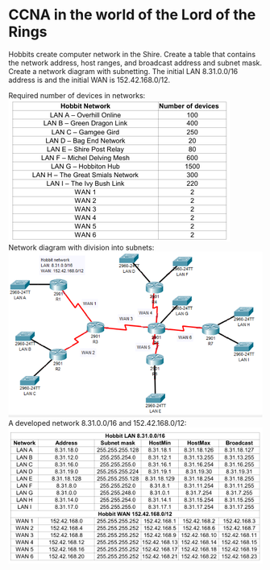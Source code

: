 # CCNA in the world of the Lord of the Rings
Hobbits create computer network in the Shire. Create a table that contains the network address, host ranges, and broadcast address and subnet mask. Create a network diagram with subnetting. The initial LAN 8.31.0.0/16 address is and the initial WAN is 152.42.168.0/12.  
  
Required number of devices in networks:  
![alt text](./assets/network1.png)  
Network diagram with division into subnets:  
![alt text](./assets/network2.png)  
A developed network 8.31.0.0/16 and 152.42.168.0/12:  
![alt text](./assets/network3.png)  
